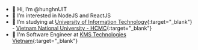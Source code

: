 - 👋 Hi, I’m @hunghnUIT
- 👀 I’m interested in NodeJS and ReactJS
- 🌱 I’m studying at [University of Information Technology](https://www.uit.edu.vn){:target="_blank"} - [Vietnam National University - HCMC](https://vnuhcm.edu.vn/){:target="_blank"}
- :briefcase: I'm Software Engineer at [KMS Technologies Vietnam](https://kms-technology.com/){:target="_blank"}


<!---
hunghnUIT/hunghnUIT is a ✨ special ✨ repository because its `README.md` (this file) appears on your GitHub profile.
You can click the Preview link to take a look at your changes.
--->
